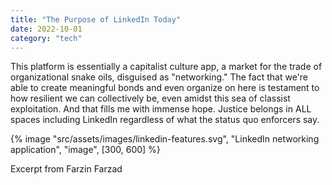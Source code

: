 ```yaml
---
title: "The Purpose of LinkedIn Today"
date: 2022-10-01
category: "tech"
---
```


This platform is essentially a capitalist culture app, a market for the trade of organizational snake oils, disguised as "networking." The fact that we're able to create meaningful bonds and even organize on here is testament to how resilient we can collectively be, even amidst this sea of classist exploitation. And that fills me with immense hope. Justice belongs in ALL spaces including LinkedIn regardless of what the status quo enforcers say.

<!-- excerpt -->

{% image "src/assets/images/linkedin-features.svg", "LinkedIn networking application", "image", [300, 600] %}

Excerpt from Farzin Farzad

